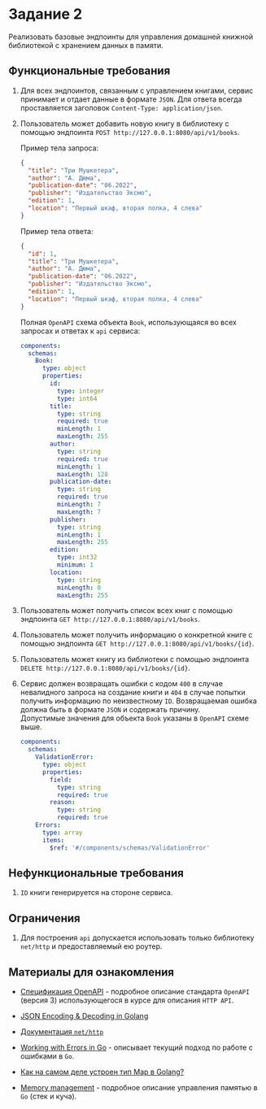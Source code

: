 # Задание 2

Реализовать базовые эндпоинты для управления домашней книжной библиотекой
с хранением данных в памяти.

## Функциональные требования

1. Для всех эндпоинтов, связанным с управлением книгами, сервис принимает
   и отдает данные в формате `JSON`. Для ответа всегда проставляется заголовок
   `Content-Type: application/json`.

1. Пользователь может добавить новую книгу в библиотеку с помощью
   эндпоинта `POST http://127.0.0.1:8080/api/v1/books`.

   Пример тела запроса:

   ```json
   {
     "title": "Три Мушкетера",
     "author": "А. Дюма",
     "publication-date": "06.2022",
     "publisher": "Издательство Эксмо",
     "edition": 1,
     "location": "Первый шкаф, вторая полка, 4 слева"
   }
   ```

   Пример тела ответа:

   ```json
   {
     "id": 1,
     "title": "Три Мушкетера",
     "author": "А. Дюма",
     "publication-date": "06.2022",
     "publisher": "Издательство Эксмо",
     "edition": 1,
     "location": "Первый шкаф, вторая полка, 4 слева"
   }
   ```

   Полная `OpenAPI` схема объекта `Book`, использующаяся во всех запросах и
   ответах к `api` сервиса:

   ```yaml
   components:
     schemas:
       Book:
         type: object
         properties:
           id:
             type: integer
             type: int64
           title:
             type: string
             required: true
             minLength: 1
             maxLength: 255
           author:
             type: string
             required: true
             minLength: 1
             maxLength: 128
           publication-date:
             type: string
             required: true
             minLength: 7
             maxLength: 7
           publisher:
             type: string
             minLength: 1
             maxLength: 255
           edition:
             type: int32
             minimum: 1
           location:
             type: string
             minLength: 0
             maxLength: 255
   ```

1. Пользователь может получить список всех книг с помощью
   эндпоинта `GET http://127.0.0.1:8080/api/v1/books`.

1. Пользователь может получить информацию о конкретной книге с помощью
   эндпоинта `GET http://127.0.0.1:8080/api/v1/books/{id}`.

1. Пользователь может книгу из библиотеки с помощью
   эндпоинта `DELETE http://127.0.0.1:8080/api/v1/books/{id}`.

1. Сервис должен возвращать ошибки с кодом `400` в случае
   невалидного запроса на создание книги и `404` в случае попытки
   получить информацию по неизвестному `ID`. Возвращаемая ошибка должна
   быть в формате `JSON` и содержать причину.  
   Допустимые значения для объекта `Book` указаны в `OpenAPI` схеме выше.

   ```yaml
   components:
     schemas:
       ValidationError:
         type: object
         properties:
           field:
             type: string
             required: true
           reason:
             type: string
             required: true
       Errors:
         type: array
         items:
           $ref: '#/components/schemas/ValidationError'
   ```

## Нефункциональные требования

1. `ID` книги генерируется на стороне сервиса.

## Ограничения

1. Для построения `api` допускается использовать только библиотеку `net/http`
   и предоставляемый ею роутер.

## Материалы для ознакомления

- [Спецификация OpenAPI](https://spec.openapis.org/oas/latest.html) - подробное
  описание стандарта `OpenAPI` (версия 3) использующегося в курсе для описания
  `HTTP API`.

- [JSON Encoding & Decoding in Golang](https://www.youtube.com/watch?v=Vr63uGL7NrU)

- [Документация `net/http`](https://pkg.go.dev/net/http)

- [Working with Errors in Go](https://go.dev/blog/go1.13-errors) - описывает
  текущий подход по работе с ошибками в `Go`.

- [Как на самом деле устроен тип Map в Golang?](https://youtu.be/P_SXTUiA-9Y?si=1whw5Ecjyw7Ef71t)

- [Memory management](https://go101.org/article/memory-block.html) - подробное
  описание управления памятью в `Go` (стек и куча).

